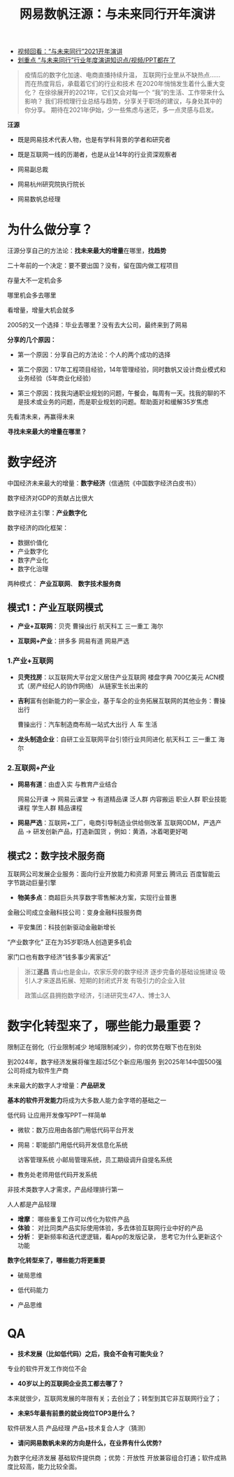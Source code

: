 ﻿---
layout:		post
category:	"other"
title:		"网易数帆汪源：与未来同行开年演讲"
tags:		[]
---

- [视频回看：“与未来同行”2021开年演讲](https://m.163yun.com/Helloworld2021?tag=speech2021-review)
- [划重点 “与未来同行”行业年度演讲知识点/视频/PPT都在了](https://mp.weixin.qq.com/s/amGhRnSmA4YVKpMHACbovg)



> 疫情后的数字化加速、电商直播持续升温， 互联网行业里从不缺热点……
> 而在热度背后，承载着它们的行业和技术 在2020年悄悄发生着什么重大变化？
> 在徐徐展开的2021年，它们又会对每一个 “我”的生活、工作带来什么影响？
> 我们将梳理行业总结与趋势，分享关于职场的建议，与身处其中的你分享。
> 期待在2021年伊始，少一些焦虑与迷茫，多一点灵感与启发。



**汪源**

- 既是网易技术代表人物，也是有学科背景的学者和研究者
- 既是互联网一线的历潮者，也是从业14年的行业资深观察者
- 网易副总裁

- 网易杭州研究院执行院长

- 网易数帆总经理



# 为什么做分享？

汪源分享自己的方法论：**找未来最大的增量**在哪里，**找趋势**



二十年前的一个决定：要不要出国？没有，留在国内做工程项目

存量大不一定机会多

哪里机会多去哪里

看增量，增量大机会就多

2005的又一个选择：毕业去哪里？没有去大公司，最终来到了网易



**分享的几个原因：**

- 第一个原因：分享自己的方法论：个人的两个成功的选择

- 第二个原因：17年工程项目经验，14年管理经验，同时数帆又设计商业模式和业务经验（5年商业化经验）

- 第三个原因：找我沟通职业规划的问题，午餐会，每周有一天。找我的聊的不是技术或业务的问题，而是职业规划的问题。帮助面对和缓解35岁焦虑



先看清未来，再赢得未来

**寻找未来最大的增量在哪里？**



# 数字经济

中国经济未来最大的增量：**数字经济**（信通院《中国数字经济白皮书》）

数字经济对GDP的贡献占比很大



数字经济主引擎：**产业数字化**

数字经济的四化框架：

- 数据价值化
- 产业数字化
- 数字产业化
- 数字化治理

两种模式：
**产业互联网**、 **数字技术服务商**

## 模式1：产业互联网模式

- **产业+互联网**：贝壳 曹操出行 航天科工 三一重工 海尔

- **互联网+产业**：拼多多  网易有道 网易严选

### 1.产业+互联网

- **贝壳找房**：以互联网大平台定义居住产业互联网
  楼盘字典 700亿美元  ACN模式（房产经纪人的协作网络）
  从链家生长出来的

- **吉利**富有创新能力的一家企业，基于车企的业务拓展互联网的其他业务：曹操出行

  曹操出行：汽车制造商布局一站式大出行
  人 车 生活 

- **龙头制造企业**：自研工业互联网平台引领行业共同进化
  航天科工 三一重工 海尔

### 2.互联网+产业

- **网易有道**：由虚入实 与教育产业结合

  网易公开课 	 		 ->   网易云课堂	 	 	 		 	-> 有道精品课
  泛人群 内容搬运  	 职业人群 职业技能课程 		学生人群 精品课程

- **网易严选**：互联网+工厂，电商引导制造业供给侧改革
  互联网ODM，严选产品  ->   研发创新产品，打造新国货 ，例如：黄酒，冰着喝更好喝



## 模式2：数字技术服务商

互联网公司发展企业服务：面向行业开放能力和资源
阿里云 腾讯云 百度智能云 字节跳动巨量引擎

- **物美多点**：商超巨头共享数字零售解决方案，实现行业普惠



金融公司成立金融科技公司：变身金融科技服务商

- 平安集团：科技创新驱动金融新增长



“产业数字化” 正在为35岁职场人创造更多机会

家门口也有数字经济“钱多事少离家近”

> 浙江**遂昌** 青山也是金山，农家乐旁的数字经济
> 逐步完备的基础设施建设
> 吸引人才来遂昌拓展、短期的封闭式开发
> 有吸引力的企业入驻
>
> 政策山区县拥抱数字经济，引进研究生47人、博士3人



# 数字化转型来了，哪些能力最重要？

限制正在弱化（行业限制减少 地域限制减少），你的优势在眼下也在别处

到2024年，数字经济发展将催生超过5亿个新应用/服务
到2025年14中国500强公司将成为软件生产商

未来最大的数字人才增量：**产品研发**

**基本的软件开发能力**将成为大多数人能力金字塔的基础之一

低代码 让应用开发像写PPT一样简单

- 微软：数万应用由各部门用低代码平台开发

- 网易：职能部门用低代码开发信息化系统

  访客管理系统 小邮局管理系统，员工期级调升自提名系统

- 教务处老师用低代码开发系统



非技术类数字人才需求，产品经理排行第一

人人都是产品轻理

- **增摩**： 哪些重复工作可以传化为软件产品
- **体验**： 对比同类产品实际使用体验，多去体验互联网行业中好的产品
- **分析**： 更新频率和迭代逻逻辑，看App的发版记录， 思考它为什么更新这个功能



**数字化转型来了，哪些能力将更重要**

- 破局思维

- 低代码能力

- 产品思维



# QA

- **技术发展（比如低代码）之后，我会不会有可能失业？**
  

专业的软件开发工作岗位不会

- **40岁以上的互联网企业员工都去哪了？**

本来就很少，互联网发展的年限有关；去创业了；转型到其它非互联网行业了；

- **未来5年最有前景的就业岗位TOP3是什么？**

软件研发人员 产品经理  产品+技术复合人才（猜测）

- **请问网易数帆未来的方向是什么，在业界有什么优势?**

为数字化经济发展 基础软件提供商 ；优势：开放性 开放兼容组合打通；软件成熟度比较高，能力比较全面。

